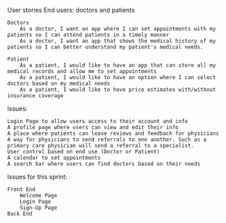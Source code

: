 User stories
End users: doctors and patients
	
	Doctors
		As a doctor, I want an app where I can set appointments with my patients so I can attend patients in a timely manner
		As a doctor, I want an app that shows the medical history of my patients so I can better understand my patient's medical needs.

	Patient 
		As a patient, I would like to have an app that can store all my medical records and allow me to set appointments 
		As a patient, I would like to have an option where I can select doctors based on my medical needs
		As a patient, I would like to have price estimates with/without insurance coverage


Issues:

	Login Page to allow users access to their account and info
	A profile page where users can view and edit their info
	A place where patients can leave reviews and feedback for physicians
	A way for physicians to send referrals to one another. Such as a primary care physician will send a referral to a specialist. 
	User control based on end use (Doctor or Patient) 
	A calendar to set appointments
	A search bar where users can find doctors based on their needs


Issues for this sprint: 
	
	Front End
		Welcome Page
		Login Page
		Sign-Up Page
	Back End 

